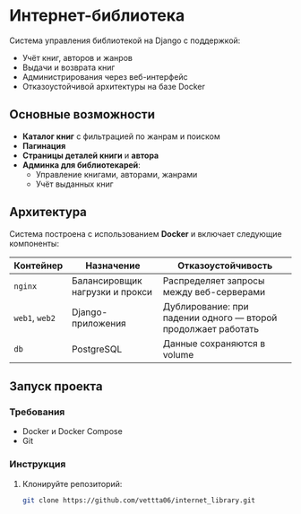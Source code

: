 # Интернет-библиотека  
Система управления библиотекой на Django с поддержкой:
- Учёт книг, авторов и жанров
- Выдачи и возврата книг
- Администрирования через веб-интерфейс
- Отказоустойчивой архитектуры на базе Docker



## Основные возможности

- **Каталог книг** с фильтрацией по жанрам и поиском
- **Пагинация** 
- **Страницы деталей книги** и **автора**
- **Админка для библиотекарей**:
  - Управление книгами, авторами, жанрами
  - Учёт выданных книг


## Архитектура

Система построена с использованием **Docker** и включает следующие компоненты:

| Контейнер | Назначение | Отказоустойчивость |
|----------|-----------|-------------------|
| `nginx` | Балансировщик нагрузки и прокси | Распределяет запросы между веб-серверами |
| `web1`, `web2` | Django-приложения | Дублирование: при падении одного — второй продолжает работать |
| `db` | PostgreSQL | Данные сохраняются в volume |



## Запуск проекта

### Требования
- Docker и Docker Compose
- Git

### Инструкция

1. Клонируйте репозиторий:
   ```bash
   git clone https://github.com/vettta06/internet_library.git
